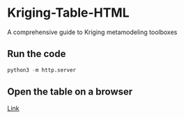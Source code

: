 # Kriging-Table-HTML

A comprehensive guide to Kriging metamodeling toolboxes

## Run the code

```python
python3 -m http.server
```

## Open the table on a browser

[Link](http://localhost:8000/main.html)
